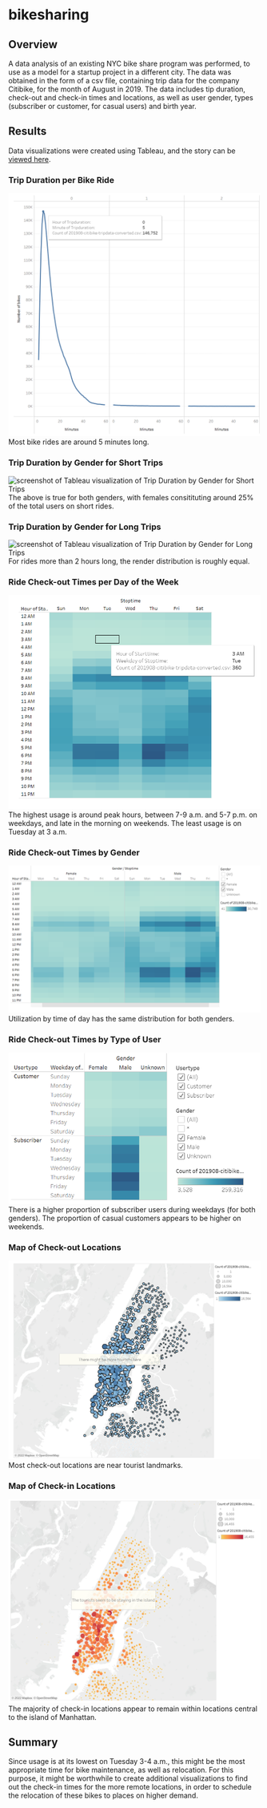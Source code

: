 # bikesharing

## Overview
A data analysis of an existing NYC bike share program was performed, to use as a model for a startup project in a different city. The data was obtained in the form of a csv file, containing trip data for the company Citibike, for the month of August in 2019. The data includes tip duration, check-out and check-in times and locations, as well as user gender, types (subscriber or customer, for casual users) and birth year.

## Results
Data visualizations were created using Tableau, and the story can be [viewed here](https://public.tableau.com/app/profile/ana.duchini/viz/NYC_bikesharing_16436004268390/NYCBikeRideStatistics).
### Trip Duration per Bike Ride
![screenshot of Tableau visualization of Trip Duration per Bike Ride](images/trip-duration.png)
Most bike rides are around 5 minutes long.
### Trip Duration by Gender for Short Trips
![screenshot of Tableau visualization of Trip Duration by Gender for Short Trips](images/trip-duration-by-gender-0hrs.png)
The above is true for both genders, with females consitituting around 25% of the total users on short rides.
### Trip Duration by Gender for Long Trips
![screenshot of Tableau visualization of Trip Duration by Gender for Long Trips](images/trip-duration-by-gender-2hrs.png)
For rides more than 2 hours long, the render distribution is roughly equal.
### Ride Check-out Times per Day of the Week
![screenshot of Tableau visualization of Ride Check-out Times per Day of the Week](images/trips-per-time-of-day.png)
The highest usage is around peak hours, between 7-9 a.m. and 5-7 p.m. on weekdays, and late in the morning on weekends. The least usage is on Tuesday at 3 a.m.
### Ride Check-out Times by Gender
![screenshot of Tableau visualization of Ride Check-out Times by Gender](images/trips-per-time-of-day-by-gender.png)
Utilization by time of day has the same distribution for both genders.
### Ride Check-out Times by Type of User
![screenshot of Tableau visualization of Ride Check-out Times by Type of User](images/subscriber-vs-customer.png)
There is a higher proportion of subscriber users during weekdays (for both genders). The proportion of casual customers appears to be higher on weekends.
### Map of Check-out Locations
![screenshot of Tableau visualization of Map of Check-out Locations](images/map-checkouts.png)
Most check-out locations are near tourist landmarks.
### Map of Check-in Locations
![screenshot of Tableau visualization of Map of Check-in Locations](images/map-checkins.png)
The majority of check-in locations appear to remain within locations central to the island of Manhattan.

## Summary
Since usage is at its lowest on Tuesday 3-4 a.m., this might be the most appropriate time for bike maintenance, as well as relocation. For this purpose, it might be worthwhile to create additional visualizations to find out the check-in times for the more remote locations, in order to schedule the relocation of these bikes to places on higher demand.